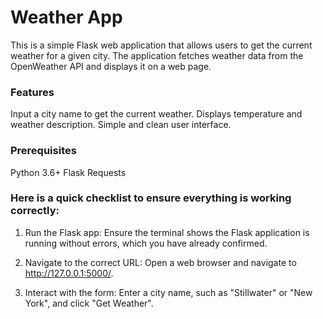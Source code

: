 # Weather App
This is a simple Flask web application that allows users to get the current weather for a given city. The application fetches weather data from the OpenWeather API and displays it on a web page.

### Features
Input a city name to get the current weather.
Displays temperature and weather description.
Simple and clean user interface.
### Prerequisites
Python 3.6+
Flask
Requests


### Here is a quick checklist to ensure everything is working correctly:

1. Run the Flask app: Ensure the terminal shows the Flask application is running without errors, which you have already confirmed.

2. Navigate to the correct URL: Open a web browser and navigate to http://127.0.0.1:5000/.

3. Interact with the form: Enter a city name, such as "Stillwater" or "New York", and click "Get Weather".
